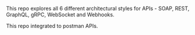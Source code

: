 This repo explores all 6 different architectural styles for APIs - SOAP, REST, GraphQL, gRPC, WebSocket and Webhooks.

This repo integrated to postman APIs.
